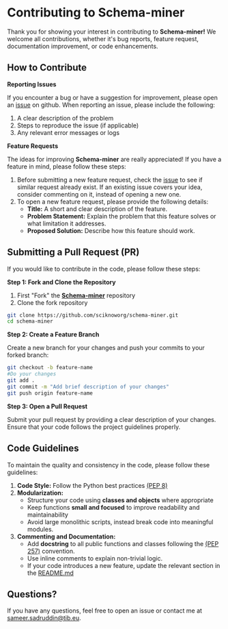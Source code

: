 # Contributing to Schema-miner

Thank you for showing your interest in contributing to **Schema-miner!** We welcome all contributions, whether it's bug reports, feature request, documentation improvement, or code enhancements.

## How to Contribute

**Reporting Issues**

If you encounter a bug or have a suggestion for improvement, please open an [issue](https://github.com/sciknoworg/schema-miner/issues) on github. When reporting an issue, please include the following:

1. A clear description of the problem
2. Steps to reproduce the issue (if applicable)
3. Any relevant error messages or logs

**Feature Requests**

The ideas for improving **Schema-miner** are really appreciated! If you have a feature in mind, please follow these steps:

1. Before submitting a new feature request, check the [issue](https://github.com/sciknoworg/schema-miner/issues) to see if similar request already exist. If an existing issue covers your idea, consider commenting on it, instead of opening a new one.
2. To open a new feature request, please provide the following details:
    * **Title:** A short and clear description of the feature.
    * **Problem Statement:** Explain the problem that this feature solves or what limitation it addresses.
    * **Proposed Solution:** Describe how this feature should work.

## Submitting a Pull Request (PR)

If you would like to contribute in the code, please follow these steps:

**Step 1: Fork and Clone the Repository**

1. First "Fork" the [**Schema-miner**](https://github.com/sciknoworg/schema-miner) repository
2. Clone the fork repository
```bash
git clone https://github.com/sciknoworg/schema-miner.git
cd schema-miner
```

**Step 2: Create a Feature Branch**

Create a new branch for your changes and push your commits to your forked branch:
```bash
git checkout -b feature-name
#Do your changes
git add .
git commit -m "Add brief description of your changes"
git push origin feature-name
```

**Step 3: Open a Pull Request**

Submit your pull request by providing a clear description of your changes. Ensure that your code follows the project guidelines properly.

## Code Guidelines

To maintain the quality and consistency in the code, please follow these guidelines:

1. **Code Style:** Follow the Python best practices [(PEP 8)](https://peps.python.org/pep-0008/)
2. **Modularization:**
    * Structure your code using **classes and objects** where appropriate
    * Keep functions **small and focused** to improve readability and maintainability
    * Avoid large monolithic scripts, instead break code into meaningful modules.
3. **Commenting and Documentation:**
    * Add **docstring** to all public functions and classes following the [(PEP 257)](https://peps.python.org/pep-0257/) convention.
    * Use inline comments to explain non-trivial logic.
    * If your code introduces a new feature, update the relevant section in the [README.md](README.md)

## Questions?

If you have any questions, feel free to open an issue or contact me at [sameer.sadruddin@tib.eu](mailto:sameer.sadruddin@tib.eu).

